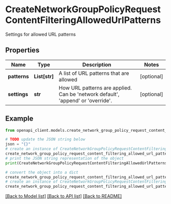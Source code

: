# CreateNetworkGroupPolicyRequestContentFilteringAllowedUrlPatterns

Settings for allowed URL patterns

## Properties

Name | Type | Description | Notes
------------ | ------------- | ------------- | -------------
**patterns** | **List[str]** | A list of URL patterns that are allowed | [optional] 
**settings** | **str** | How URL patterns are applied. Can be &#39;network default&#39;, &#39;append&#39; or &#39;override&#39;. | [optional] 

## Example

```python
from openapi_client.models.create_network_group_policy_request_content_filtering_allowed_url_patterns import CreateNetworkGroupPolicyRequestContentFilteringAllowedUrlPatterns

# TODO update the JSON string below
json = "{}"
# create an instance of CreateNetworkGroupPolicyRequestContentFilteringAllowedUrlPatterns from a JSON string
create_network_group_policy_request_content_filtering_allowed_url_patterns_instance = CreateNetworkGroupPolicyRequestContentFilteringAllowedUrlPatterns.from_json(json)
# print the JSON string representation of the object
print(CreateNetworkGroupPolicyRequestContentFilteringAllowedUrlPatterns.to_json())

# convert the object into a dict
create_network_group_policy_request_content_filtering_allowed_url_patterns_dict = create_network_group_policy_request_content_filtering_allowed_url_patterns_instance.to_dict()
# create an instance of CreateNetworkGroupPolicyRequestContentFilteringAllowedUrlPatterns from a dict
create_network_group_policy_request_content_filtering_allowed_url_patterns_from_dict = CreateNetworkGroupPolicyRequestContentFilteringAllowedUrlPatterns.from_dict(create_network_group_policy_request_content_filtering_allowed_url_patterns_dict)
```
[[Back to Model list]](../README.md#documentation-for-models) [[Back to API list]](../README.md#documentation-for-api-endpoints) [[Back to README]](../README.md)


